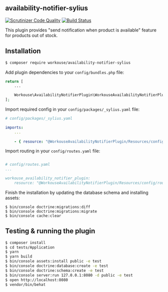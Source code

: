 ## availability-notifier-sylius
[![Scrutinizer Code Quality](https://scrutinizer-ci.com/g/workouse/availability-notifier-sylius/badges/quality-score.png?b=master)](https://scrutinizer-ci.com/g/workouse/availability-notifier-sylius/?branch=master)
[![Build Status](https://scrutinizer-ci.com/g/workouse/availability-notifier-sylius/badges/build.png?b=master)](https://scrutinizer-ci.com/g/workouse/availability-notifier-sylius/build-status/master)

This plugin provides "send notification when product is available" feature for products out of stock.

## Installation
```bash
$ composer require workouse/availability-notifier-sylius
```
Add plugin dependencies to your `config/bundles.php` file:
```php
return [
    ...

    Workouse\AvailabilityNotifierPlugin\WorkouseAvailabilityNotifierPlugin::class => ['all' => true],
];
```

Import required config in your `config/packages/_sylius.yaml` file:

```yaml
# config/packages/_sylius.yaml

imports:
    ...
    
    - { resource: "@WorkouseAvailabilityNotifierPlugin/Resources/config/config.yml" }
```

Import routing in your `config/routes.yaml` file:

```yaml

# config/routes.yaml
...

workouse_availability_notifier_plugin:
    resource: "@WorkouseAvailabilityNotifierPlugin/Resources/config/routing.yml"
```

Finish the installation by updating the database schema and installing assets:
```
$ bin/console doctrine:migrations:diff
$ bin/console doctrine:migrations:migrate
$ bin/console cache:clear
```

## Testing & running the plugin
```bash
$ composer install
$ cd tests/Application
$ yarn
$ yarn build
$ bin/console assets:install public -e test
$ bin/console doctrine:database:create -e test
$ bin/console doctrine:schema:create -e test
$ bin/console server:run 127.0.0.1:8080 -d public -e test
$ open http://localhost:8080
$ vendor/bin/behat
```
